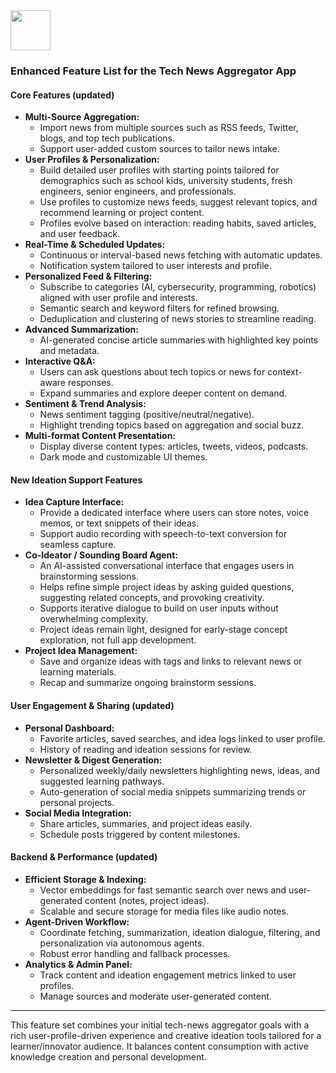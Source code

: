 <img src="https://r2cdn.perplexity.ai/pplx-full-logo-primary-dark%402x.png" style="height:64px;margin-right:32px"/>

### Enhanced Feature List for the Tech News Aggregator App

#### Core Features (updated)

- **Multi-Source Aggregation:**
    - Import news from multiple sources such as RSS feeds, Twitter, blogs, and top tech publications.
    - Support user-added custom sources to tailor news intake.
- **User Profiles \& Personalization:**
    - Build detailed user profiles with starting points tailored for demographics such as school kids, university students, fresh engineers, senior engineers, and professionals.
    - Use profiles to customize news feeds, suggest relevant topics, and recommend learning or project content.
    - Profiles evolve based on interaction: reading habits, saved articles, and user feedback.
- **Real-Time \& Scheduled Updates:**
    - Continuous or interval-based news fetching with automatic updates.
    - Notification system tailored to user interests and profile.
- **Personalized Feed \& Filtering:**
    - Subscribe to categories (AI, cybersecurity, programming, robotics) aligned with user profile and interests.
    - Semantic search and keyword filters for refined browsing.
    - Deduplication and clustering of news stories to streamline reading.
- **Advanced Summarization:**
    - AI-generated concise article summaries with highlighted key points and metadata.
- **Interactive Q\&A:**
    - Users can ask questions about tech topics or news for context-aware responses.
    - Expand summaries and explore deeper content on demand.
- **Sentiment \& Trend Analysis:**
    - News sentiment tagging (positive/neutral/negative).
    - Highlight trending topics based on aggregation and social buzz.
- **Multi-format Content Presentation:**
    - Display diverse content types: articles, tweets, videos, podcasts.
    - Dark mode and customizable UI themes.


#### New Ideation Support Features

- **Idea Capture Interface:**
    - Provide a dedicated interface where users can store notes, voice memos, or text snippets of their ideas.
    - Support audio recording with speech-to-text conversion for seamless capture.
- **Co-Ideator / Sounding Board Agent:**
    - An AI-assisted conversational interface that engages users in brainstorming sessions.
    - Helps refine simple project ideas by asking guided questions, suggesting related concepts, and provoking creativity.
    - Supports iterative dialogue to build on user inputs without overwhelming complexity.
    - Project ideas remain light, designed for early-stage concept exploration, not full app development.
- **Project Idea Management:**
    - Save and organize ideas with tags and links to relevant news or learning materials.
    - Recap and summarize ongoing brainstorm sessions.


#### User Engagement \& Sharing (updated)

- **Personal Dashboard:**
    - Favorite articles, saved searches, and idea logs linked to user profile.
    - History of reading and ideation sessions for review.
- **Newsletter \& Digest Generation:**
    - Personalized weekly/daily newsletters highlighting news, ideas, and suggested learning pathways.
    - Auto-generation of social media snippets summarizing trends or personal projects.
- **Social Media Integration:**
    - Share articles, summaries, and project ideas easily.
    - Schedule posts triggered by content milestones.


#### Backend \& Performance (updated)

- **Efficient Storage \& Indexing:**
    - Vector embeddings for fast semantic search over news and user-generated content (notes, project ideas).
    - Scalable and secure storage for media files like audio notes.
- **Agent-Driven Workflow:**
    - Coordinate fetching, summarization, ideation dialogue, filtering, and personalization via autonomous agents.
    - Robust error handling and fallback processes.
- **Analytics \& Admin Panel:**
    - Track content and ideation engagement metrics linked to user profiles.
    - Manage sources and moderate user-generated content.

***

This feature set combines your initial tech-news aggregator goals with a rich user-profile-driven experience and creative ideation tools tailored for a learner/innovator audience. It balances content consumption with active knowledge creation and personal development.

